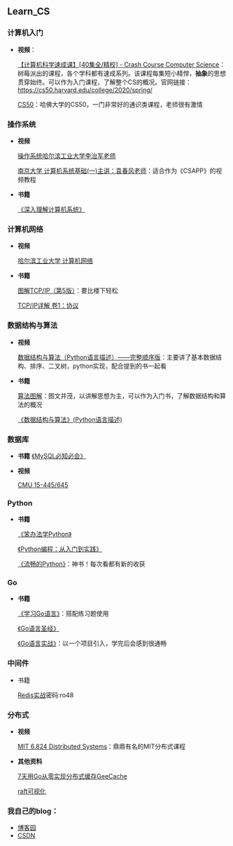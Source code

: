 ## Learn_CS

### 计算机入门

- **视频**：

  [【计算机科学速成课】[40集全/精校] - Crash Course Computer Science]( https://www.bilibili.com/video/BV1EW411u7th )：树莓派出的课程，各个学科都有速成系列。该课程每集短小精悍，**抽象**的思想贯穿始终。可以作为入门课程，了解整个CS的概况。官网链接：https://cs50.harvard.edu/college/2020/spring/
  
  [CS50]( https://www.bilibili.com/video/BV12s411F7ru )：哈佛大学的CS50，一门非常好的通识类课程，老师很有激情 

### 操作系统

* **视频**

  [操作系统哈尔滨工业大学李治军老师]( https://www.bilibili.com/video/BV1iW411Y73K )

  [南京大学 计算机系统基础(一)主讲：袁春风老师]( https://www.bilibili.com/video/BV1kE411X7S5 )：适合作为《CSAPP》的视频教程

* **书籍**

  [《深入理解计算机系统》]( https://book.douban.com/subject/1230413/ )

### 计算机网络

* **视频**

  [哈尔滨工业大学 计算机网络]( https://www.bilibili.com/video/BV1Up411Z7hC )
  
* **书籍**
  

  [图解TCP/IP（第5版）]( https://book.douban.com/subject/24737674/ )：要比楼下轻松

  [TCP/IP详解 卷1：协议]( https://book.douban.com/subject/1088054/ )

### 数据结构与算法

* **视频**

  [数据结构与算法（Python语言描述）——完整顺序版]( https://www.bilibili.com/video/BV1e4411s7Kw )：主要讲了基本数据结构、排序、二叉树，python实现，配合提到的书一起看

* **书籍**

  [算法图解]( https://book.douban.com/subject/26979890/ )：图文并茂，以讲解思想为主，可以作为入门书，了解数据结构和算法的概况
  
  [《数据结构与算法》(Python语言描述)]( https://book.douban.com/subject/26702568/ )
  
### 数据库

* **书籍**
  [《MySQL必知必会》](https://book.douban.com/subject/3354490/)
  
* **视频**
  
  [CMU 15-445/645](https://www.bilibili.com/video/BV1f7411z7dw)

### Python

* **书籍**

  [《笨办法学Python》]( https://book.douban.com/subject/26264642/ )

  [《Python编程：从入门到实践》]( https://book.douban.com/subject/26829016/ )

  [《流畅的Python》]( https://book.douban.com/subject/27028517/ )：神书！每次看都有新的收获
### Go

* **书籍**

  [《学习Go语言》]( https://github.com/mikespook/Learning-Go-zh-cn )：搭配练习题使用

  [《Go语言圣经》]( https://github.com/golang-china/gopl-zh )

  [《Go语言实战》]( https://book.douban.com/subject/27015617/ )：以一个项目引入，学完后会感到很通畅

### 中间件

- 书籍

  [Redis实战](https://pan.baidu.com/s/13Y-Uk2HmV1Y5TLec4J20aQ)密码:ro48

### 分布式

- **视频**

  [MIT 6.824 Distributed Systems](https://www.bilibili.com/video/BV1x7411M7Sf)：鼎鼎有名的MIT分布式课程

- **其他资料**

  [7天用Go从零实现分布式缓存GeeCache](https://geektutu.com/post/geecache.html)

  [raft可视化](http://thesecretlivesofdata.com/raft/)

### 我自己的blog：

- [博客园](https://www.cnblogs.com/LMFrank/)
- [CSDN](https://blog.csdn.net/LMFranK)